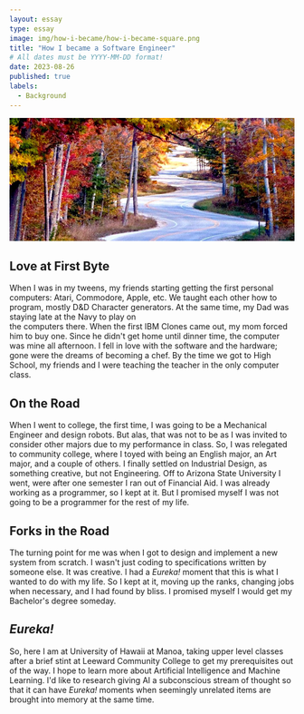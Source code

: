 ```yaml
---
layout: essay
type: essay
image: img/how-i-became/how-i-became-square.png
title: "How I became a Software Engineer"
# All dates must be YYYY-MM-DD format!
date: 2023-08-26
published: true
labels:
  - Background
---
```


![crooked road](../img/how-i-became/how-i-became.png "crooked road")

## Love at First Byte

When I was in my tweens, my friends starting getting the first personal computers: Atari, Commodore, Apple, etc. We taught each other how to program, mostly D&D Character generators. At the same time, my Dad was staying late at the Navy to play on  
the computers there. When the first IBM Clones came out, my mom forced him to buy one. Since he didn't get home until dinner time, the computer was mine all afternoon. I fell in love with the software and the hardware; gone were the dreams of
becoming a chef. By the time we got to High School, my friends and I were teaching the teacher in the only computer class.

## On the Road

When I went to college, the first time, I was going to be a Mechanical Engineer and design robots. But alas, that was not to be as I was invited to consider other majors due to my performance in class. So, I was relegated to community college, where
I toyed with being an English major, an Art major, and a couple of others. I finally settled on Industrial Design, as something creative, but not Engineering. Off to Arizona State University I went, were after one semester I ran out of Financial Aid.
I was already working as a programmer, so I kept at it. But I promised myself I was not going to be a programmer for the rest of my life.

## Forks in the Road

The turning point for me was when I got to design and implement a new system from scratch. I wasn't just coding to specifications written by someone else. It was creative. I had a *Eureka!* moment that this is what I wanted to do with my life. So I
kept at it, moving up the ranks, changing jobs when necessary, and I had found by bliss. I promised myself I would get my Bachelor's degree someday.

## *Eureka!*

So, here I am at University of Hawaii at Manoa, taking upper level classes after a brief stint at Leeward Community College to get my prerequisites out of the way. I hope to learn more about Artificial Intelligence and Machine Learning. I'd like to
research giving AI a subconscious stream of thought so that it can have *Eureka!* moments when seemingly unrelated items are brought into memory at the same time.
